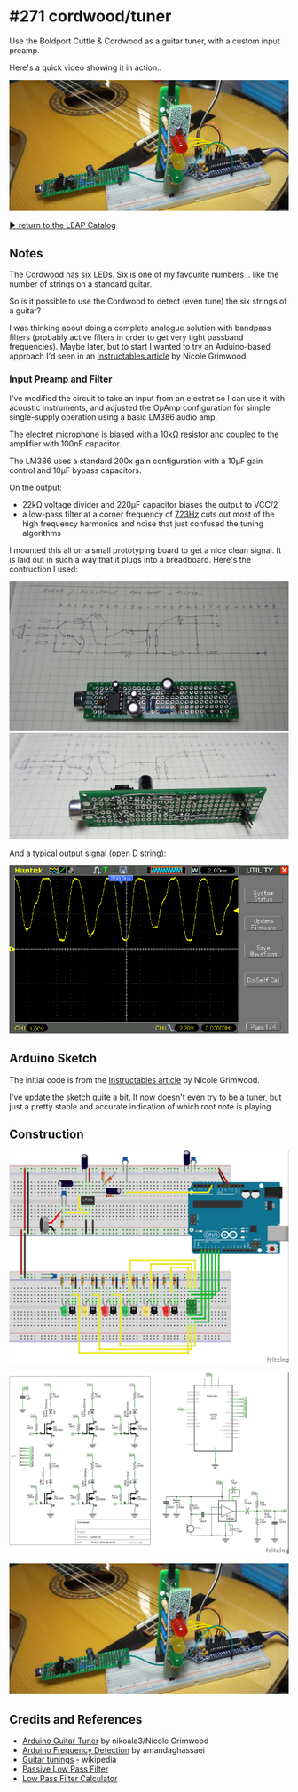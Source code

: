 # #271 cordwood/tuner

Use the Boldport Cuttle & Cordwood as a guitar tuner, with a custom input preamp.

Here's a quick video showing it in action..

[![Build](./assets/tuner_build.jpg?raw=true)](https://www.youtube.com/watch?v=mtyyQwaxYTk)

[:arrow_forward: return to the LEAP Catalog](http://leap.tardate.com)

## Notes

The Cordwood has six LEDs. Six is one of my favourite numbers .. like the number of strings on a standard guitar.

So is it possible to use the Cordwood to detect (even tune) the six strings of a guitar?

I was thinking about doing a complete analogue solution with bandpass filters (probably active filters in order to get
very tight passband frequencies). Maybe later, but to start I wanted to try an Arduino-based approach
I'd seen in an [Instructables article](http://www.instructables.com/id/Arduino-Guitar-Tuner/?ALLSTEPS) by Nicole Grimwood.


### Input Preamp and Filter

I've modified the circuit to take an input from an electret so I can use it with acoustic instruments,
and adjusted the OpAmp configuration for simple single-supply operation using a basic LM386 audio amp.

The electret microphone is biased with a 10kΩ resistor and coupled to the amplifier with 100nF capacitor.

The LM386 uses a standard 200x gain configuration with a 10µF gain control and 10µF bypass capacitors.

On the output:

* 22kΩ voltage divider and 220µF capacitor biases the output to VCC/2
* a low-pass filter at a corner frequency of [723Hz](http://www.wolframalpha.com/input/?i=1%2F(2%CF%80+*+2.2k%CE%A9+*+100nF)) cuts out most of the high frequency harmonics and noise that just confused the tuning algorithms

I mounted this all on a small prototyping board to get a nice clean signal. It is laid out in such a way that it plugs into a breadboard.
Here's the contruction I used:

![mic_preamp_front](./assets/mic_preamp_front.jpg?raw=true)
![mic_preamp_rear](./assets/mic_preamp_rear.jpg?raw=true)

And a typical output signal (open D string):

![scope_d](./assets/scope_d.gif?raw=true)


## Arduino Sketch

The initial code is from the [Instructables article](http://www.instructables.com/id/Arduino-Guitar-Tuner/?ALLSTEPS) by Nicole Grimwood.

I've update the sketch quite a bit. It now doesn't even try to be a tuner, but just a pretty stable and accurate indication of
which root note is playing

## Construction

![Breadboard](./assets/tuner_bb.jpg?raw=true)

![Schematic](./assets/tuner_schematic.jpg?raw=true)

![Build](./assets/tuner_build.jpg?raw=true)

## Credits and References
* [Arduino Guitar Tuner](http://www.instructables.com/id/Arduino-Guitar-Tuner/?ALLSTEPS) by nikoala3/Nicole Grimwood
* [Arduino Frequency Detection](http://www.instructables.com/id/Arduino-Frequency-Detection/?ALLSTEPS) by amandaghassaei
* [Guitar tunings](https://en.wikipedia.org/wiki/Guitar_tunings) - wikipedia
* [Passive Low Pass Filter](http://www.electronics-tutorials.ws/filter/filter_2.html)
* [Low Pass Filter Calculator](http://www.learningaboutelectronics.com/Articles/Low-pass-filter-calculator.php)
